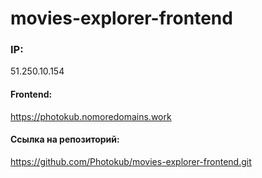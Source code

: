 # movies-explorer-frontend
### IP:
51.250.10.154
#### Frontend:
https://photokub.nomoredomains.work
#### Ссылка на репозиторий:
https://github.com/Photokub/movies-explorer-frontend.git